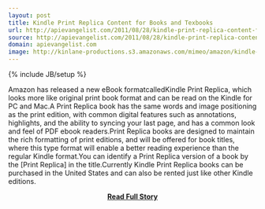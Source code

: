 ```yaml
---
layout: post
title: Kindle Print Replica Content for Books and Texbooks
url: http://apievangelist.com/2011/08/28/kindle-print-replica-content-for-books-and-texbooks/
source: http://apievangelist.com/2011/08/28/kindle-print-replica-content-for-books-and-texbooks/
domain: apievangelist.com
image: http://kinlane-productions.s3.amazonaws.com/mimeo/amazon/kindle-reader.jpg
---
```

{% include JB/setup %}<p>Amazon has released a new eBook formatcalledKindle Print Replica, which looks more like original print book format and can be read on the Kindle for PC and Mac.A Print Replica book has the same words and image positioning as the print edition, with common digital features such as annotations, highlights, and the ability to syncing your last page, and has a common look and feel of PDF ebook readers.Print Replica books are designed to maintain the rich formatting of print editions, and will be offered for book titles, where this type format will enable a better reading experience than the regular Kindle format.You can identify a Print Replica version of a book by the [Print Replica] in the title.Currently Kindle Print Replica books can be purchased in the United States and can also be rented just like other Kindle editions.</p>
<center><p><a href="http://apievangelist.com/2011/08/28/kindle-print-replica-content-for-books-and-texbooks/" style='padding:25px; font-sze:18px; font-weight: bold;'>Read Full Story</a></p></center>
